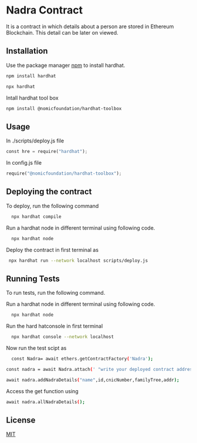 

# Nadra Contract

It is a contract in which details about a person are stored in Ethereum Blockchain. This detail can be later on viewed.

## Installation

Use the package manager [npm](https://docs.npmjs.com/) to install hardhat.

```bash
npm install hardhat
```
```bash
npx hardhat
```
Intall hardhat tool box
```bash
npm install @nomicfoundation/hardhat-toolbox
```


## Usage
In ./scripts/deploy.js file
```python
const hre = require("hardhat");
```
In config.js file
```python
require("@nomicfoundation/hardhat-toolbox");
```

    
## Deploying the contract

To deploy, run the following command

```bash
  npx hardhat compile
```
Run a hardhat node in different  terminal using following code.

```bash
  npx hardhat node
```
Deploy the contract in first terminal as
```bash
 npx hardhat run --network localhost scripts/deploy.js
```

    
## Running Tests

To run tests, run the following command.

Run a hardhat node in different  terminal using following code.

```bash
  npx hardhat node
```
Run the hard hatconsole in first terminal
```bash
  npx hardhat console --network localhost
```
Now run the test scipt as
```bash
  const Nadra= await ethers.getContractFactory('Nadra');
```

```bash
const nadra = await Nadra.attach(' "write your deployed contract address here"');
```
```bash
await nadra.addNadraDetails("name",id,cnicNumber,familyTree,addr);
```
Access the get function using
```bash
await nadra.allNadraDetails();
```


## License
[MIT](https://choosealicense.com/licenses/mit/)
